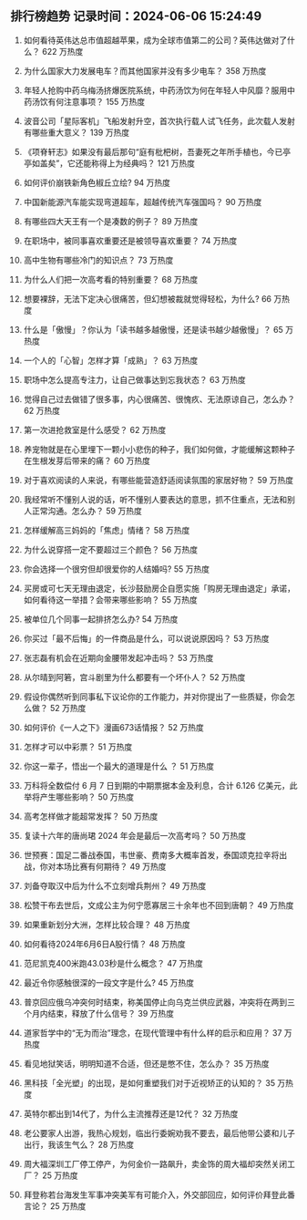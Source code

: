 
## 排行榜趋势 记录时间：2024-06-06 15:24:49
  
  1. 如何看待英伟达总市值超越苹果，成为全球市值第二的公司？英伟达做对了什么？ 622 万热度
    
  2. 为什么国家大力发展电车？而其他国家并没有多少电车？ 358 万热度
    
  3. 年轻人抢购中药乌梅汤挤爆医院系统，中药汤饮为何在年轻人中风靡？服用中药汤饮有何注意事项？ 155 万热度
    
  4. 波音公司「星际客机」飞船发射升空，首次执行载人试飞任务，此次载人发射有哪些重大意义？ 139 万热度
    
  5. 《项脊轩志》如果没有最后那句“庭有枇杷树，吾妻死之年所手植也，今已亭亭如盖矣”，它还能称得上为经典吗？ 121 万热度
    
  6. 如何评价崩铁新角色椒丘立绘? 94 万热度
    
  7. 中国新能源汽车能实现弯道超车，超越传统汽车强国吗？ 90 万热度
    
  8. 有哪些四大天王有一个是凑数的例子？ 89 万热度
    
  9. 在职场中，被同事喜欢重要还是被领导喜欢重要？ 74 万热度
    
  10. 高中生物有哪些冷门的知识点？ 73 万热度
    
  11. 为什么人们把一次高考看的特别重要？ 68 万热度
    
  12. 想要裸辞，无法下定决心很痛苦，但幻想被裁就觉得轻松，为什么? 66 万热度
    
  13. 什么是「傲慢」？你认为「读书越多越傲慢，还是读书越少越傲慢」？ 65 万热度
    
  14. 一个人的「心智」怎样才算「成熟」？ 63 万热度
    
  15. 职场中怎么提高专注力，让自己做事达到忘我状态？ 63 万热度
    
  16. 觉得自己过去做错了很多事，内心很痛苦、很愧疚、无法原谅自己，怎么办？ 62 万热度
    
  17. 第一次进抢救室是什么感受？ 62 万热度
    
  18. 养宠物就是在心里埋下一颗小小悲伤的种子，我们如何做，才能缓解这颗种子在生根发芽后带来的痛？ 60 万热度
    
  19. 对于喜欢阅读的人来说，有哪些能营造舒适阅读氛围的家居好物？ 59 万热度
    
  20. 我经常听不懂别人说的话，听不懂别人要表达的意思，抓不住重点，无法和别人正常沟通。怎么办？ 59 万热度
    
  21. 怎样缓解高三妈妈的「焦虑」情绪？ 58 万热度
    
  22. 为什么说穿搭一定不要超过三个颜色？ 56 万热度
    
  23. 你会选择一个很穷但却很爱你的人结婚吗? 55 万热度
    
  24. 买房或可七天无理由退定，长沙鼓励房企自愿实施「购房无理由退定」承诺，如何看待这一举措？会带来哪些影响？ 55 万热度
    
  25. 被单位几个同事一起排挤怎么办? 54 万热度
    
  26. 你买过「最不后悔」的一件商品是什么，可以说说原因吗？ 53 万热度
    
  27. 张志磊有机会在近期向金腰带发起冲击吗？ 53 万热度
    
  28. 从尔晴到阿箬，宫斗剧里为什么都要有一个坏仆人？ 52 万热度
    
  29. 假设你偶然听到同事私下议论你的工作能力，并对你提出了一些质疑，你会怎么做？ 52 万热度
    
  30. 如何评价《一人之下》漫画673话情报？ 52 万热度
    
  31. 怎样才可以中彩票？ 51 万热度
    
  32. 你这一辈子，悟出一个最大的道理是什么 ？ 51 万热度
    
  33. 万科将全数偿付 6 月 7 日到期的中期票据本金及利息，合计 6.126 亿美元，此举将产生哪些影响？ 50 万热度
    
  34. 高考怎样做才能超常发挥？ 50 万热度
    
  35. 复读十六年的唐尚珺 2024 年会是最后一次高考吗？ 50 万热度
    
  36. 世预赛：国足二番战泰国，韦世豪、费南多大概率首发，泰国颂克拉辛将出战，你对本场比赛有何期待？ 49 万热度
    
  37. 刘备夺取汉中后为什么不立刻增兵荆州？ 49 万热度
    
  38. 松赞干布去世后，文成公主为何宁愿寡居三十余年也不回到唐朝？ 49 万热度
    
  39. 如果重新划分大洲，怎样比较合理？ 48 万热度
    
  40. 如何看待2024年6月6日A股行情？ 48 万热度
    
  41. 范尼凯克400米跑43.03秒是什么概念？ 47 万热度
    
  42. 最近令你感触很深的一段文字是什么? 45 万热度
    
  43. 普京回应俄乌冲突何时结束，称美国停止向乌克兰供应武器，冲突将在两到三个月内结束，释放了什么信号？ 39 万热度
    
  44. 道家哲学中的“无为而治”理念，在现代管理中有什么样的启示和应用？ 37 万热度
    
  45. 看见地狱笑话，明明知道不合适，但还是憋不住，怎么办？ 35 万热度
    
  46. 黑科技「全光塑」的出现，是如何重塑我们对于近视矫正的认知的？ 35 万热度
    
  47. 英特尔都出到14代了，为什么主流推荐还是12代？ 32 万热度
    
  48. 老公要家人出游，我热心规划，临出行委婉劝我不要去，最后他带公婆和儿子出行，我该生气么？ 28 万热度
    
  49. 周大福深圳工厂停工停产，为何金价一路飙升，卖金饰的周大福却突然关闭工厂？ 25 万热度
    
  50. 拜登称若台海发生军事冲突美军有可能介入，外交部回应，如何评价拜登此番言论？ 25 万热度
    